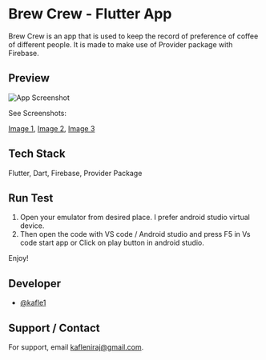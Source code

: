 
# Brew Crew - Flutter App

Brew Crew is an app that is used to keep the record of preference of coffee of different people. It is made to make use of Provider package with Firebase.
## Preview

![App Screenshot](https://i.ibb.co/B6tgGCR/Screenshot-1636014169.png)

See Screenshots:

[Image 1](https://i.ibb.co/B6tgGCR/Screenshot-1636014169.png), 
[Image 2](https://i.ibb.co/8z6ShMH/Screenshot-1636014175.png),
[Image 3](https://i.ibb.co/55wy575/Screenshot-1636014182.png)
  
## Tech Stack

Flutter, Dart, Firebase, Provider Package

  
## Run Test

1. Open your emulator from desired place. I prefer android studio virtual device.
2. Then open the code with VS code / Android studio and press F5 in Vs code start app or Click on play button in android studio.

 
 Enjoy!
  
## Developer

- [@kafle1](https://www.github.com/kafle1)

  
## Support / Contact

For support, email kafleniraj@gmail.com.

  
